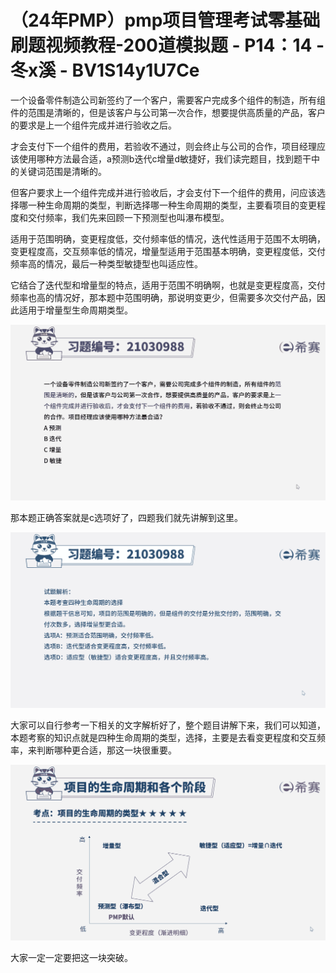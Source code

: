 # （24年PMP）pmp项目管理考试零基础刷题视频教程-200道模拟题 - P14：14 - 冬x溪 - BV1S14y1U7Ce

一个设备零件制造公司新签约了一个客户，需要客户完成多个组件的制造，所有组件的范围是清晰的，但是该客户与公司第一次合作，想要提供高质量的产品，客户的要求是上一个组件完成并进行验收之后。

才会支付下一个组件的费用，若验收不通过，则会终止与公司的合作，项目经理应该使用哪种方法最合适，a预测b迭代c增量d敏捷好，我们读完题目，找到题干中的关键词范围是清晰的。

但客户要求上一个组件完成并进行验收后，才会支付下一个组件的费用，问应该选择哪一种生命周期的类型，判断选择哪一种生命周期的类型，主要看项目的变更程度和交付频率，我们先来回顾一下预测型也叫瀑布模型。

适用于范围明确，变更程度低，交付频率低的情况，迭代性适用于范围不太明确，变更程度高，交互频率低的情况，增量型适用于范围基本明确，变更程度低，交付频率高的情况，最后一种类型敏捷型也叫适应性。

它结合了迭代型和增量型的特点，适用于范围不明确啊，也就是变更程度高，交付频率也高的情况好，那本题中范围明确，那说明变更少，但需要多次交付产品，因此适用于增量型生命周期类型。



![](img/6c2284de04d7363f6a8ef2453bf9d2ce_1.png)

那本题正确答案就是c选项好了，四题我们就先讲解到这里。

![](img/6c2284de04d7363f6a8ef2453bf9d2ce_3.png)

大家可以自行参考一下相关的文字解析好了，整个题目讲解下来，我们可以知道，本题考察的知识点就是四种生命周期的类型，选择，主要是去看变更程度和交互频率，来判断哪种更合适，那这一块很重要。



![](img/6c2284de04d7363f6a8ef2453bf9d2ce_5.png)

大家一定一定要把这一块突破。